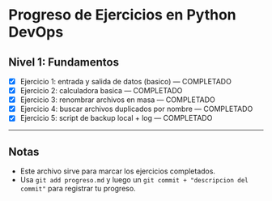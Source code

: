 # Progreso de Ejercicios en Python DevOps

## Nivel 1: Fundamentos

- [x] Ejercicio 1: entrada y salida de datos (basico)    —  COMPLETADO
- [x] Ejercicio 2: calculadora basica  			         —  COMPLETADO
- [x] Ejercicio 3: renombrar archivos en masa          	 —  COMPLETADO
- [x] Ejercicio 4: buscar archivos duplicados por nombre —  COMPLETADO
- [x] Ejercicio 5: script de backup local + log        	 —  COMPLETADO

---

## Notas

- Este archivo sirve para marcar los ejercicios completados.
- Usa `git add progreso.md` y luego un `git commit + "descripcion del commit"` para registrar tu progreso.

